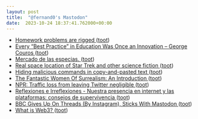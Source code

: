 ```yaml
---
layout: post
title:  "@fernand0's Mastodon"
date:  2023-10-24 18:37:41.762000+00:00
---
```

*  [Homework problems are rigged ](https://www.johndcook.com/blog/2023/10/12/homework-problems-are-rigged) ([toot](https://mastodon.social/@fernand0/111291443559599677))
*  [Every “Best Practice” in Education Was Once an Innovation – George Couros ](https://georgecouros.ca/blog/archives/1420) ([toot](https://mastodon.social/@fernand0/111291261592954694))
*  [Mercado de las especias. ](https://avecesunafoto.wordpress.com/2023/10/24/mercado-de-las-especias) ([toot](https://mastodon.social/@fernand0/111291090476828449))
*  [Real space location of Star Trek and other science fiction ](https://flowingdata.com/2023/10/11/real-space-location-of-star-trek-and-other-filmography) ([toot](https://mastodon.social/@fernand0/111290841553191522))
*  [Hiding malicious commands in copy-and-pasted text ](https://shkspr.mobi/blog/2023/10/hiding-malicious-commands-copy-and-pasted-text) ([toot](https://mastodon.social/@fernand0/111290658526335731))
*  [The Fantastic Women Of Surrealism: An Introduction ](https://www.openculture.com/2023/10/the-fantastic-women-of-surrealism-an-introduction.htm) ([toot](https://mastodon.social/@fernand0/111290442409806496))
*  [NPR: Traffic loss from leaving Twitter negligible ](https://thehill.com/homenews/media/4252469-npr-twitter-negligible-traffic-loss) ([toot](https://mastodon.social/@fernand0/111290199843541880))
*  [
         Reflexiones e Irreflexiones - Nuestra presencia en internet y las plataformas: consejos de supervivencia
       ](http://fernand0.blogalia.com//historias/7877) ([toot](https://mastodon.social/@fernand0/111290032409371992))
*  [BBC Gives Up On Threads (By Instagram), Sticks With Mastodon ](https://darnell.day/bbc-gives-up-on-threads-by-instagram-sticks-with-mastodo) ([toot](https://mastodon.social/@fernand0/111289971276513970))
*  [What is Web3? ](https://www.mckinsey.com/featured-insights/mckinsey-explainers/what-is-web) ([toot](https://mastodon.social/@fernand0/111289681450094276))
